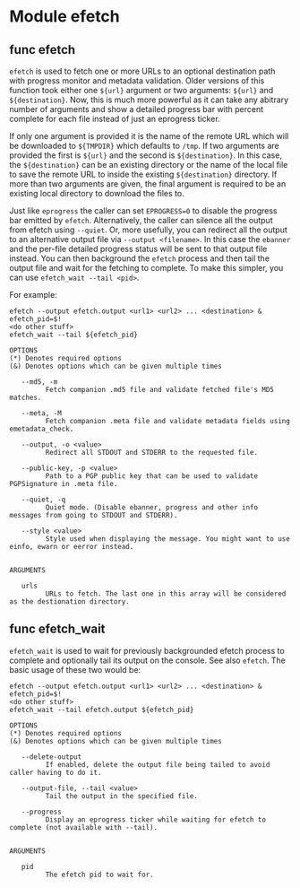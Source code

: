 # Module efetch


## func efetch

`efetch` is used to fetch one or more URLs to an optional destination path with progress monitor and metadata
validation. Older versions of this function took either one `${url}` argument or two arguments: `${url}` and
`${destination}`. Now, this is much more powerful as it can take any abitrary number of arguments and show a detailed
progress bar with percent complete for each file instead of just an eprogress ticker.

If only one argument is provided it is the name of the remote URL which will be downloaded to `${TMPDIR}` which defaults
to `/tmp`. If two arguments are provided the first is `${url}` and the second is `${destination}`. In this case, the
`${destination}` can be an existing directory or the name of the local file to save the remote URL to inside the existing
`${destination}` directory. If more than two arguments are given, the final argument is required to be an existing local
directory to download the files to.

Just like `eprogress` the caller can set `EPROGRESS=0` to disable the progress bar emitted by `efetch`. Alternatively,
the caller can silence all the output from efetch using `--quiet`. Or, more usefully, you can redirect all the output
to an alternative output file via `--output <filename>`. In this case the `ebanner` and the per-file detailed progress
status will be sent to that output file instead. You can then background the `efetch` process and then tail the output
file and wait for the fetching to complete. To make this simpler, you can use `efetch_wait --tail <pid>`.

For example:

```shell
efetch --output efetch.output <url1> <url2> ... <destination> &
efetch_pid=$!
<do other stuff>
efetch_wait --tail ${efetch_pid}
```

```Groff
OPTIONS
(*) Denotes required options
(&) Denotes options which can be given multiple times

   --md5, -m
         Fetch companion .md5 file and validate fetched file's MD5 matches.

   --meta, -M
         Fetch companion .meta file and validate metadata fields using emetadata_check.

   --output, -o <value>
         Redirect all STDOUT and STDERR to the requested file.

   --public-key, -p <value>
         Path to a PGP public key that can be used to validate PGPSignature in .meta file.

   --quiet, -q
         Quiet mode. (Disable ebanner, progress and other info messages from going to STDOUT and STDERR).

   --style <value>
         Style used when displaying the message. You might want to use einfo, ewarn or eerror instead.


ARGUMENTS

   urls
         URLs to fetch. The last one in this array will be considered as the destionation directory.
```

## func efetch_wait

`efetch_wait` is used to wait for previously backgrounded efetch process to complete and optionally tail its output on
the console. See also `efetch`. The basic usage of these two would be:

```shell
efetch --output efetch.output <url1> <url2> ... <destination> &
efetch_pid=$!
<do other stuff>
efetch_wait --tail efetch.output ${efetch_pid}
```

```Groff
OPTIONS
(*) Denotes required options
(&) Denotes options which can be given multiple times

   --delete-output
         If enabled, delete the output file being tailed to avoid caller having to do it.

   --output-file, --tail <value>
         Tail the output in the specified file.

   --progress
         Display an eprogress ticker while waiting for efetch to complete (not available with --tail).


ARGUMENTS

   pid
         The efetch pid to wait for.

```
